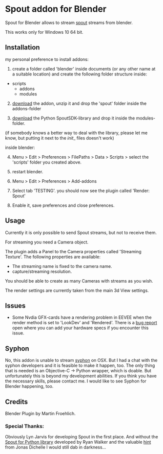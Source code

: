 # Spout addon for Blender

Spout for Blender allows to stream [spout](http://spout.zeal.co/) streams from blender.

This works only for Windows 10 64 bit.

## Installation

my personal preference to install addons:

1. create a folder called 'blender' inside documents (or any other name at a suitable location) and create the following folder structure inside:

  * scripts
    * addons
    * modules

2. [download](https://github.com/maybites/blender.script.spout/releases) the addon, unzip it and drop the 'spout' folder inside the addons-folder

3. [download](https://github.com/maybites/Spout-for-Python/blob/master/Library/SpoutSDK.pyd) the Python SpoutSDK-library and drop it inside the modules-folder.

(if somebody knows a better way to deal with the library, please let me know, but putting it next to the _init__ files doesn't work)

inside blender:

4. Menu > Edit > Preferences > FilePaths > Data > Scripts >  select the 'scripts' folder you created above.

5. restart blender.

6. Menu > Edit > Preferences > Add-addons

7. Select tab 'TESTING'. you should now see the plugin called 'Render: Spout'

8. Enable it, save preferences and close preferences.

## Usage

Currently it is only possible to send Spout streams, but not to receive them.

For streaming you need a Camera object.

The plugin adds a Panel to the Camera properties called 'Streaming Texture'. The following properties are available:

* The streaming name is fixed to the camera name.
* capture/streaming resolution.

You should be able to create as many Cameras with streams as you wish.

The render settings are currently taken from the main 3d View settings.

## Issues

* Some Nvdia GFX-cards have a rendering problem in EEVEE when the render method is set to 'LookDev' and 'Rendered'. There is a [bug report](https://developer.blender.org/T61768) open where you can add your hardware specs if you encounter this issue.


## Syphon

No, this addon is unable to stream [syphon](http://syphon.v002.info/) on OSX. But I had a chat with the syphon developers and it is feasible to make it happen, too. The only thing that is needed is an Objective-C -> Python wrapper, which is doable. But unfortunately this is beyond my development abilities. If you think you have the necessary skills, please contact me. I would like to see Syphon for Blender happening, too.

## Credits

Blender Plugin by Martin Froehlich.

### Special Thanks:
Obviously Lyn Jarvis for developing Spout in the first place. And without the [Spout for Python library](https://github.com/maybites/Spout-for-Python) developed by Ryan Walker and the valuable [hint](https://docs.blender.org/api/blender2.8/gpu.html#rendering-the-3d-view-into-a-texture) from Jonas Dichelle I would still dab in darkness...

